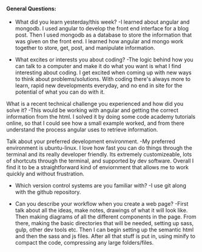 #### General Questions:

* What did you learn yesterday/this week?
-I learned about angular and mongodb. I used angular to develop the front end interface for a blog post. Then I used mongodb as a database to store the information that was given on the front end. I learned how angular and mongo work together to store, get, post, and manipulate information.

* What excites or interests you about coding?
-The logic behind how you can talk to a computer and make it do what you want is what I find interesting about coding. I get excited when coming up with new ways to think about problems/solutions. With coding there's always more to learn, rapid new developments everyday, and no end in site for the potential of what you can do with it.

What is a recent technical challenge you experienced and how did you solve it?
-This would be working with angular and getting the correct information from the html. I solved it by doing some code academy tutorials online, so that I could see how a small example worked, and from there understand the process angular uses to retrieve information. 

Talk about your preferred development environment.
-My preferred environment is ubuntu-linux. I love how fast you can do things through the terminal and its really developer friendly. Its extremely customizeable, lots of shortcuts through the terminal, and supported by dev software. Overall I find it to be a straightforward kind of enviornment that allows me to work quickly and without frustration.

* Which version control systems are you familiar with?
-I use git along with the github repository.

* Can you describe your workflow when you create a web page?
-First talk about all the ideas, make notes, drawings of what it will look like. Then making diagrams of all the different components in the page. From there, making the basic directories that will be needed, setting up sass, gulp, other dev tools etc. Then I can begin setting up the semantic html and then the sass and js files. After all that stuff is put in, using minify to compact the code, compressing any large folders/files. 